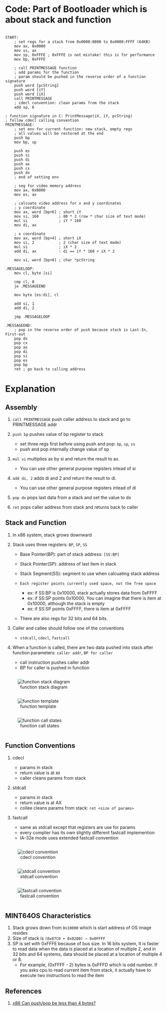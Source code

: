 # Code: Part of Bootloader which is about stack and function

```assembly

START:
    ; set regs for a stack from 0x0000:0000 to 0x0000:FFFF (64KB)
    mov ax, 0x0000
    mov ss, ax
    mov sp, 0xFFFE ; 0xFFFE is not mistake! this is for performance
    mov bp, 0xFFFE
    
    ; call PRINTMESSAGE function
    ; add params for the function
    ; param should be pushed in the reverse order of a function signature
    push word [pcString]
    push word [iY]
    push word [iX]
    call PRINTMESSAGE
    ; cdecl convention: clean params from the stack
    add sp, 6

; function signature in C: PrintMessage(iX, iY, pcString)
; follow cdecl calling convention
PRINTMESSAGE:
    ; set env for current function: new stack, empty regs
    ; all values will be restored at the end
    push bp
    mov bp, sp

    push es
    push si
    push di
    push ax
    push cx
    push dx
    ; end of setting env

    ; seg for video memory address
    mov ax, 0xB800
    mov es, ax

    ; calcuate video address for x and y coordinates
    ; y coordinate
    mov ax, word [bp+6] ; short iY
    mov si, 160         ; 80 * 2 (row * char size of text mode)
    mul si              ; iY * 160
    mov di, ax

    ; x coordinate
    mov ax, word [bp+4] ; short iX
    mov si, 2           ; 2 (char size of text mode)
    mul si              ; iX * 2
    add di, ax          : di == iY * 160 + iX * 2

    mov si, word [bp+8] ; char *pcString

.MESSAGELOOP:
    mov cl, byte [si]

    cmp cl, 0
    je .MESSAGEEND

    mov byte [es:di], cl

    add si, 1
    add di, 2

    jmp .MESSAGELOOP

.MESSAGEEND:
    ; pop in the reverse order of push because stack is Last-In, First-out
    pop dx
    pop cx
    pop ax
    pop di
    pop si
    pop es
    pop bp
    ret ; go back to calling address
```

# Explanation

## Assembly

1. `call PRINTMESSAGE` push caller address to stack and go to PRINTMESSAGE addr

2. `push bp` pushes value of bp register to stack

    * set three regs first before using push and pop: `bp`, `sp`, `ss`
    * push and pop internally change value of sp
  
3. `mul si` multiplies ax by si and return the result to ax. 

    * You can use other general purpose registers intead of si

4. `add di, 2` adds di and 2 and return the result to di.

   * You can use other general purpose registers intead of di

5. `pop dx` pops last data from a stack and set the value to dx

6. `ret` pops caller address from stack and returns back to caller

## Stack and Function

1. In x86 system, stack grows downward

2. Stack uses three registers: `BP`, `SP`, `SS`

    * Base Pointer(BP): part of stack address: `[SS:BP]`
    * Stack Pointer(SP): address of last item in stack
    * Stack Segment(SS): segment to use when calcuating stack address
    * `Each register points currently used space, not the free space`
        * ex: if SS:BP is 0x10000, stack actually stores data from 0xFFFF
        * ex: if SS:SP points 0x10000, You can imagine that there is item
        at 0x10000, although the stack is empty
        * ex: if SS:SP points 0xFFFF, there is item at 0xFFFF

    * There are also regs for 32 bits and 64 bits.

3. Caller and callee should follow one of the conventions

    * `stdcall`, `cdecl`, `fastcall` 

4. When a function is called, there are two data pushed into stack after
function parameters: `caller addr`, `BP for caller`

    * call instruction pushes caller addr
    * BP for caller is pushed in function

<div>
  <figure style='display: inline-block;'>
    <img
      src='./assets/function-stack-diagram.PNG'
      alt='function stack diagram' />
    <figcaption style='text-align: center;'>function stack diagram</figcaption>
  </figure>
</div>

<div>
  <figure style='display: inline-block;'>
    <img
      src='./assets/function-template.PNG'
      alt='function template' />
    <figcaption style='text-align: center;'>function template</figcaption>
  </figure>
</div>

<div>
  <figure style='display: inline-block;'>
    <img
      src='./assets/function-call-states.PNG'
      alt='function call states' />
    <figcaption style='text-align: center;'>function call states</figcaption>
  </figure>
</div>

## Function Conventions

1. cdecl

    * params in stack
    * return value is at `AX`
    * caller cleans params from stack

2. stdcall

    * params in stack
    * return value is at AX
    * collee cleans params from stack: `ret <size of params>`

3. fastcall

    * same as stdcall except that registers are use for params
    * every complier has its own slightly different fastcall implemention
    * IA-32e mode uses extended fastcall convention

<div>
  <figure style='display: inline-block;'>
    <img
      src='./assets/cdecl-convention.PNG'
      alt='cdecl convention' />
    <figcaption style='text-align: center;'>cdecl convention</figcaption>
  </figure>
</div>

<div>
  <figure style='display: inline-block;'>
    <img
      src='./assets/stdcall-convention.PNG'
      alt='stdcall convention' />
    <figcaption style='text-align: center;'>stdcall convention</figcaption>
  </figure>
</div>

<div>
  <figure style='display: inline-block;'>
    <img
      src='./assets/fastcall-convention.PNG'
      alt='fastcall convention' />
    <figcaption style='text-align: center;'>fastcall convention</figcaption>
  </figure>
</div>



## MINT64OS Characteristics

1. Stack grows down from `0x10000` which is start address of OS image resides
2. Size of stack is `(0x07C0 + 0x0200) ~ 0x0FFFF`
3. SP is set with 0xFFFE because of bus size. In 16 bits system, It is faster
to read data when the data is placed at a location of multiple 2, and in 32 bits
and 64 systems, data should be placed at a location of multiple 4 or 8.
    * For example, (0xFFFF - 2) bytes is 0xFFFD which is odd number. If you asks
    cpu to read current item from stack, it actually have to execute two
    instructions to read the item

## References

1. [x86 Can push/pop be less than 4 bytes?](
    https://stackoverflow.com/questions/15855021/x86-can-push-pop-be-less-than-4-bytes
)

